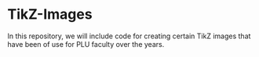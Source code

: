 # TikZ-Images

In this repository, we will include code for creating certain TikZ images that have been of use for PLU faculty over the years.
